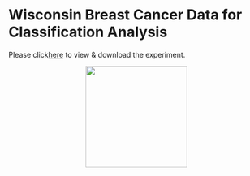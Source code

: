 # Wisconsin Breast Cancer Data for Classification Analysis
Please click[here]("https://gallery.azure.ai/Experiment/Breast-Cancer-2") to view & download the experiment.


<p align="center">
  <img src="Images/cuchillo-con-sangre.jpg",alt="neofetch" align="middle" height="200px">
  </p>
